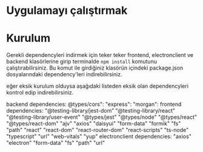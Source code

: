 # Uygulamayı çalıştırmak

# Kurulum

 Gerekli dependencyleri indirmek için teker teker frontend, electronclient ve backend klasörlerine girip terminalde `npm install` komutunu çalıştırabilirsiniz. Bu komut ile girdiğiniz klasörün içindeki package.json dosyalarındaki dependency'leri indirebilirsiniz.

eğer eksik kurulum olduysa aşağıdaki listeden eksik olan dependencyleri kontrol edip indirebilirsiniz.

backend dependencies:
@types/cors":
    "express": 
    "morgan": 
frontend dependencies:
"@testing-library/jest-dom”
    "@testing-library/react"
    "@testing-library/user-event"
    "@types/jest"
    "@types/node"
    "@types/react"
    "@types/react-dom"
    "ajv"
    "axios"
    "daisyui"
    "form-data"
    "formik"
    "fs"
    "path"
    "react"
    "react-dom"
    "react-router-dom"
    "react-scripts"
    "ts-node"
    "typescript"
    "url"
    "web-vitals"
    "yup"
electronclient dependencies:
    "axios"
    "electron"
    "form-data"
    "fs"
    "path"
    "url"
